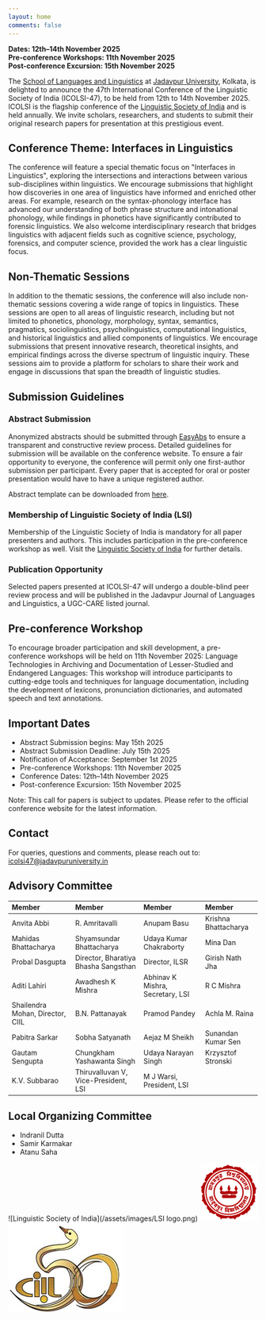 ```yaml
---
layout: home
comments: false
---
```

**Dates: 12th–14th November 2025**  
**Pre-conference Workshops: 11th November 2025**  
**Post-conference Excursion: 15th November 2025**

The [School of Languages and Linguistics](https://jadavpuruniversity.in/academics/school-of-languages-and-linguistics/) at [Jadavpur University](https://jadavpuruniversity.in), Kolkata, is delighted to announce the 47th International Conference of the Linguistic Society of India (ICOLSI-47), to be held from 12th to 14th November 2025. ICOLSI is the flagship conference of the [Linguistic Society of India](https://www.lsi.org.in) and is held annually. We invite scholars, researchers, and students to submit their original research papers for presentation at this prestigious event.

## Conference Theme: Interfaces in Linguistics

The conference will feature a special thematic focus on "Interfaces in Linguistics", exploring the intersections and interactions between various sub-disciplines within linguistics. We encourage submissions that highlight how discoveries in one area of linguistics have informed and enriched other areas. For example, research on the syntax-phonology interface has advanced our understanding of both phrase structure and intonational phonology, while findings in phonetics have significantly contributed to forensic linguistics. We also welcome interdisciplinary research that bridges linguistics with adjacent fields such as cognitive science, psychology, forensics, and computer science, provided the work has a clear linguistic focus.

## Non-Thematic Sessions

In addition to the thematic sessions, the conference will also include non-thematic sessions covering a wide range of topics in linguistics. These sessions are open to all areas of linguistic research, including but not limited to phonetics, phonology, morphology, syntax, semantics, pragmatics, sociolinguistics, psycholinguistics, computational linguistics, and historical linguistics and allied components of linguistics. We encourage submissions that present innovative research, theoretical insights, and empirical findings across the diverse spectrum of linguistic inquiry. These sessions aim to provide a platform for scholars to share their work and engage in discussions that span the breadth of linguistic studies.

## Submission Guidelines

### Abstract Submission

Anonymized abstracts should be submitted through [EasyAbs](https://easyabs.linguistlist.org/submit/ICOLSI-47/) to ensure a transparent and constructive review process. Detailed guidelines for submission will be available on the conference website. To ensure a fair opportunity to everyone, the conference will permit only one first-author submission per participant. Every paper that is accepted for oral or poster presentation would have to have a unique registered author.

Abstract template can be downloaded from [here](ICOLSI-47-CfP.docx).

### Membership of Linguistic Society of India (LSI)

Membership of the Linguistic Society of India is mandatory for all paper presenters and authors. This includes participation in the pre-conference workshop as well. Visit the [Linguistic Society of India](https://www.lsi.org.in) for further details.

### Publication Opportunity

Selected papers presented at ICOLSI-47 will undergo a double-blind peer review process and will be published in the Jadavpur Journal of Languages and Linguistics, a UGC-CARE listed journal.

## Pre-conference Workshop

To encourage broader participation and skill development, a pre-conference workshops will be held on 11th November 2025:
Language Technologies in Archiving and Documentation of Lesser-Studied and Endangered Languages: This workshop will introduce participants to cutting-edge tools and techniques for language documentation, including the development of lexicons, pronunciation dictionaries, and automated speech and text annotations.

## Important Dates

- Abstract Submission begins: May 15th 2025
- Abstract Submission Deadline: July 15th 2025
- Notification of Acceptance: September 1st 2025
- Pre-conference Workshops: 11th November 2025  
- Conference Dates: 12th–14th November 2025  
- Post-conference Excursion: 15th November 2025  

Note: This call for papers is subject to updates. Please refer to the official conference website for the latest information.

## Contact
For queries, questions and comments, please reach out to: <icolsi47@jadavpuruniversity.in>

## Advisory Committee

| Member                                   | Member                                   | Member                                     | Member                                   |
| :------------------------------------------| :------------------------------------------| :--------------------------------------------| :------------------------------------------|
| Anvita Abbi                              | R. Amritavalli                           | Anupam Basu                                | Krishna Bhattacharya                     |
| Mahidas Bhattacharya                     | Shyamsundar Bhattacharya                 | Udaya Kumar Chakraborty                    | Mina Dan                                 |
| Probal Dasgupta                          | Director, Bharatiya Bhasha Sangsthan     | Director, ILSR                             | Girish Nath Jha                          |
| Aditi Lahiri                             | Awadhesh K Mishra                        | Abhinav K Mishra, Secretary, LSI           | R C Mishra                               |
| Shailendra Mohan, Director, CIIL         | B.N. Pattanayak                          | Pramod Pandey                              | Achla M. Raina                           |
| Pabitra Sarkar                           | Sobha Satyanath                          | Aejaz M Sheikh                             | Sunandan Kumar Sen                       |
| Gautam Sengupta                          | Chungkham Yashawanta Singh               | Udaya Narayan Singh                        | Krzysztof Stronski                       |
| K.V. Subbarao                            | Thiruvalluvan V, Vice-President, LSI     | M J Warsi, President, LSI                  |                                          |


## Local Organizing Committee
- Indranil Dutta
- Samir Karmakar
- Atanu Saha


![Linguistic Society of India](/assets/images/LSI logo.png)
![Jadavpur University](/assets/images/JU_logo.png)
![Central Institute of Indian Languages](/assets/images/ciil.png)



